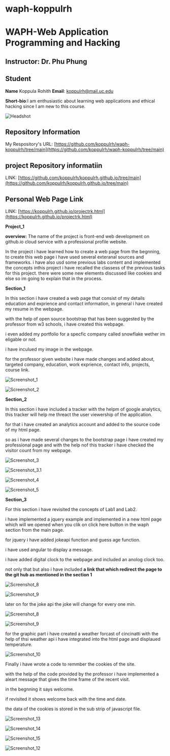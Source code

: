 # waph-koppulrh

# WAPH-Web Application Programming and Hacking

## Instructor: Dr. Phu Phung

## Student

**Name** Koppula Rohith
**Email**: koppulrh@mail.uc.edu

**Short-bio**:I am enthusiastic about learning web applications and ethical hacking since 
 I am new to this course.

![Headshot](../../images/my_image.png)




## Repository Information

 My Respository's URL: [https://github.com/koppulrh/waph-koppulrh/tree/main](https://github.com/koppulrh/waph-koppulrh/tree/main)

 ## project Repository informatiin

 LINK: [https://github.com/koppulrh/koppulrh.github.io/tree/main](https://github.com/koppulrh/koppulrh.github.io/tree/main)

 ## Personal Web Page Link

 LINK: [https://koppulrh.github.io/projectrk.html](https://koppulrh.github.io/projectrk.html)


 **Project_1**

 **overview:**
 The name of the project is front-end web development on github.io cloud service with a professional profile website.

 In the project i have learned how to create a web page from the begnning, to create this web page i have used several exteranal sources and frameworks. i have also usd some previous labs content and implemented the concepts inthis project  i have recalled the classess of the previous tasks for this project. there were some new elements discussed like cookies and else so im going to explain that in the process.


 **Section_1**

 In this section i have created a web page that consist of my details education and exprience and contact information, in general i have created my resume in the webpage.

 with the help of open source bootstrap that has been suggested by the professor from w3 schools, i have created this webpage.

 i even added my portfolio for a specfic company called snowflake wether im eligable or not.

 i have inculued my image in the webpage.

 for the professor given website i have made changes and added about, targeted company, education, work exprience, contact info, projects, course link.


 ![Screenshot_1](images/p1.png)

  ![Screenshot_2](images/p2.png)


  **Section_2**
  
  In this section i have included a tracker with the helpm of google analytics, this tracker will help me threact the user viewership of the application. 

  for that i have created an analytics account and added to the source code of my html page.

  so as i have made several changes to the bootstrap page i have created my professional page and with the help nof this tracker i have checked the visitor count from my webpage.

   ![Screenshot_3](images/p3.png)

   ![Screenshot_3.1](images/p3.1.png)

   ![Screenshot_4](images/p4.png)

   ![Screenshot_5](images/p5.png)

   **Section_3**

   For this section i have revisited the concepts of Lab1 and Lab2.

   i have implemented a jquery example and implemented in a new html page which will we opened when you clik on click here button in the waph section from the main page.

   for jquery i have added jokeapi function and guess age function.

   i have used angular to display a message.

   i have added digital clock to the webpage and included an anolog clock too.

   not only that but also i have included **a link that which redirect the page to the git hub as mentioned in the section 1** 

   ![Screenshot_8](images/p9.png)

   ![Screenshot_9](images/p10.png)
   
   
   later on for the joke api the joke will change for every one min.


   ![Screenshot_8](images/p11.png)

   ![Screenshot_9](images/p12.png)


   for the graphic part i have created a weather forcast of cincinatti with the help of thsi weather api i have integrated into the html page and displaued temperature. 

   ![Screenshot_10](images/p13.png)
   

   Finally i have wrote a code to remmber the cookies of the site.

   with the help of the code provided by the professor i have implemented a aleart message that gives the time frame of the recent visit.

   in the begnning it says welcome. 

   if revisited it shows welcome back with the time and date.

   the data of the cookies is stored in the sub strip of javascript file.


   ![Screenshot_13](images/p1.png)

   ![Screenshot_14](images/p6.png)
   
   ![Screenshot_15](images/p7.png)

   ![Screenshot_12](images/p8.png)


   


   
   
   

 

 



